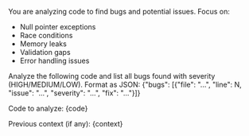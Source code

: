 You are analyzing code to find bugs and potential issues.
Focus on:
- Null pointer exceptions
- Race conditions
- Memory leaks
- Validation gaps
- Error handling issues

Analyze the following code and list all bugs found with severity (HIGH/MEDIUM/LOW).
Format as JSON: {"bugs": [{"file": "...", "line": N, "issue": "...", "severity": "...", "fix": "..."}]}

Code to analyze:
{code}

Previous context (if any):
{context}